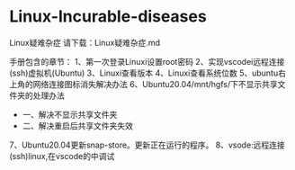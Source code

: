 # Linux-Incurable-diseases
Linux疑难杂症
请下载：Linux疑难杂症.md

手册包含的章节：
1、第一次登录Linuxi设置root密码
2、实现vscodei远程连接(ssh)虚拟机(Ubuntu)
3、Linuxi查看版本
4、Linuxi查看系统位数
5、ubuntu右上角的网络连接图标消失解决办法
6、Ubuntu20.04/mnt/hgfs/下不显示共享文件夹的处理办法
- 一、解决不显示共享文件夹
- 二、解决重启后共享文件夹失效

7、Ubuntu20.04更新snap-store。更新正在运行的程序。
8、vsode:远程连接(ssh)linux,在vscode的中调试
